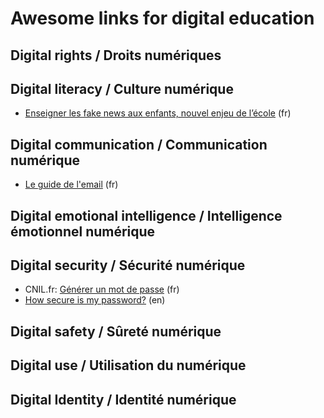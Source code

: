 # Awesome links for digital education

## Digital rights / Droits numériques

## Digital literacy / Culture numérique
* [Enseigner les fake news aux enfants, nouvel enjeu de l’école](https://www.letemps.ch/societe/2017/08/25/enseigner-fake-news-aux-enfants-nouvel-enjeu-lecole) (fr)


## Digital communication / Communication numérique
* [Le guide de l'email](https://www.arobase.org/) (fr)

## Digital emotional intelligence / Intelligence émotionnel numérique

## Digital security / Sécurité numérique
* CNIL.fr: [Générer un mot de passe](https://www.cnil.fr/fr/generer-un-mot-de-passe-solide) (fr)
* [How secure is my password?](https://howsecureismypassword.net/) (en)

## Digital safety / Sûreté numérique

## Digital use / Utilisation du numérique

## Digital Identity / Identité numérique
